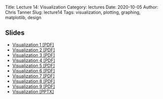 Title: Lecture 14: Visualization
Category: lectures
Date: 2020-10-05
Author: Chris Tanner
Slug: lecture14
Tags: visualization, plotting, graphing, matplotlib, design

## Slides
- [Visualization 1 [PDF]]({attach}slides/Lecture14_Visualization_Part_1.pdf)
- [Visualization 2 [PDF]]({attach}slides/Lecture14_Visualization_Part_2.pdf)
- [Visualization 3 [PDF]]({attach}slides/Lecture14_Visualization_Part_3.pdf)
- [Visualization 4 [PDF]]({attach}slides/Lecture14_Visualization_Part_4.pdf)
- [Visualization 5 [PDF]]({attach}slides/Lecture14_Visualization_Part_5.pdf)
- [Visualization 6 [PDF]]({attach}slides/Lecture14_Visualization_Part_6.pdf)
- [Visualization 7 [PDF]]({attach}slides/Lecture14_Visualization_Part_7.pdf)
- [Visualization 8 [PDF]]({attach}slides/Lecture14_Visualization_Part_8.pdf)
- [Visualization 9 [PDF]]({attach}slides/Lecture14_Visualization_Part_9.pdf)
- [Visualization [PPTX]]({attach}slides/Lecture14_Visualization.pptx)
